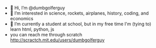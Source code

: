 - 👋 Hi, I’m @dumbgolferguy
- 👀 I’m interested in science, rockets, airplanes, history, coding, and economics
- 🌱 I’m currently a student at school, but in my free time I'm (tying to) learn html, python, js
- you can reach me through scratch http://scractch.mit.edu/users/dumbgolferguy
